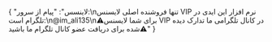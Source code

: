 {
  "لاینسس": "پیام از سرور:\nتنها فروشنده اصلی لایسنس VIP نرم افزار این ایدی در تلگرام است:\n@im_ali135\n⚠️برای شما لایسنس VIP در کانال تلگرامی ما تدارک دیده شده برای دریافت عضو کانال تلگرام ما باشید⚠️"
}
